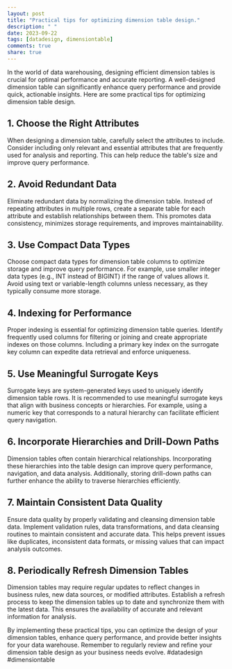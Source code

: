 ```yaml
---
layout: post
title: "Practical tips for optimizing dimension table design."
description: " "
date: 2023-09-22
tags: [datadesign, dimensiontable]
comments: true
share: true
---
```


In the world of data warehousing, designing efficient dimension tables is crucial for optimal performance and accurate reporting. A well-designed dimension table can significantly enhance query performance and provide quick, actionable insights. Here are some practical tips for optimizing dimension table design.

## 1. Choose the Right Attributes

When designing a dimension table, carefully select the attributes to include. Consider including only relevant and essential attributes that are frequently used for analysis and reporting. This can help reduce the table's size and improve query performance.

## 2. Avoid Redundant Data

Eliminate redundant data by normalizing the dimension table. Instead of repeating attributes in multiple rows, create a separate table for each attribute and establish relationships between them. This promotes data consistency, minimizes storage requirements, and improves maintainability.

## 3. Use Compact Data Types

Choose compact data types for dimension table columns to optimize storage and improve query performance. For example, use smaller integer data types (e.g., INT instead of BIGINT) if the range of values allows it. Avoid using text or variable-length columns unless necessary, as they typically consume more storage.

## 4. Indexing for Performance

Proper indexing is essential for optimizing dimension table queries. Identify frequently used columns for filtering or joining and create appropriate indexes on those columns. Including a primary key index on the surrogate key column can expedite data retrieval and enforce uniqueness.

## 5. Use Meaningful Surrogate Keys

Surrogate keys are system-generated keys used to uniquely identify dimension table rows. It is recommended to use meaningful surrogate keys that align with business concepts or hierarchies. For example, using a numeric key that corresponds to a natural hierarchy can facilitate efficient query navigation.

## 6. Incorporate Hierarchies and Drill-Down Paths

Dimension tables often contain hierarchical relationships. Incorporating these hierarchies into the table design can improve query performance, navigation, and data analysis. Additionally, storing drill-down paths can further enhance the ability to traverse hierarchies efficiently.

## 7. Maintain Consistent Data Quality

Ensure data quality by properly validating and cleansing dimension table data. Implement validation rules, data transformations, and data cleansing routines to maintain consistent and accurate data. This helps prevent issues like duplicates, inconsistent data formats, or missing values that can impact analysis outcomes.

## 8. Periodically Refresh Dimension Tables

Dimension tables may require regular updates to reflect changes in business rules, new data sources, or modified attributes. Establish a refresh process to keep the dimension tables up to date and synchronize them with the latest data. This ensures the availability of accurate and relevant information for analysis.

By implementing these practical tips, you can optimize the design of your dimension tables, enhance query performance, and provide better insights for your data warehouse. Remember to regularly review and refine your dimension table design as your business needs evolve. #datadesign #dimensiontable
